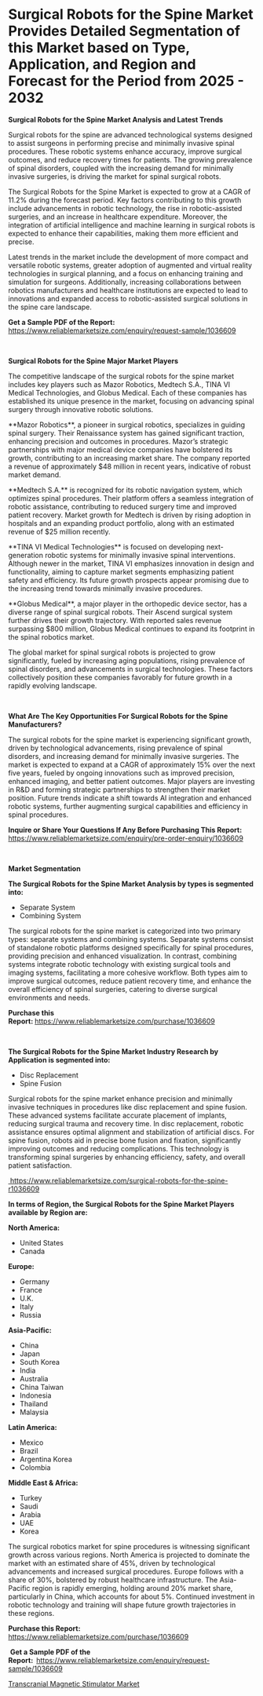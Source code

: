 <p><h1>Surgical Robots for the Spine Market Provides Detailed Segmentation of this Market based on Type, Application, and Region and Forecast for the Period from 2025 - 2032</h1></p><p><strong>Surgical Robots for the Spine Market Analysis and Latest Trends</strong></p>
<p><p>Surgical robots for the spine are advanced technological systems designed to assist surgeons in performing precise and minimally invasive spinal procedures. These robotic systems enhance accuracy, improve surgical outcomes, and reduce recovery times for patients. The growing prevalence of spinal disorders, coupled with the increasing demand for minimally invasive surgeries, is driving the market for spinal surgical robots.</p><p>The Surgical Robots for the Spine Market is expected to grow at a CAGR of 11.2% during the forecast period. Key factors contributing to this growth include advancements in robotic technology, the rise in robotic-assisted surgeries, and an increase in healthcare expenditure. Moreover, the integration of artificial intelligence and machine learning in surgical robots is expected to enhance their capabilities, making them more efficient and precise.</p><p>Latest trends in the market include the development of more compact and versatile robotic systems, greater adoption of augmented and virtual reality technologies in surgical planning, and a focus on enhancing training and simulation for surgeons. Additionally, increasing collaborations between robotics manufacturers and healthcare institutions are expected to lead to innovations and expanded access to robotic-assisted surgical solutions in the spine care landscape.</p></p>
<p><strong>Get a Sample PDF of the Report:&nbsp;</strong> <a href="https://www.reliablemarketsize.com/enquiry/request-sample/1036609?utm_campaign=3172&utm_medium=2&utm_source=Github&utm_content=ia&utm_term=21032025&utm_id=surgical-robots-for-the-spine">https://www.reliablemarketsize.com/enquiry/request-sample/1036609</a></p>
<p>&nbsp;</p>
<p><strong>Surgical Robots for the Spine Major Market Players</strong></p>
<p><p>The competitive landscape of the surgical robots for the spine market includes key players such as Mazor Robotics, Medtech S.A., TINA VI Medical Technologies, and Globus Medical. Each of these companies has established its unique presence in the market, focusing on advancing spinal surgery through innovative robotic solutions.</p><p>**Mazor Robotics**, a pioneer in surgical robotics, specializes in guiding spinal surgery. Their Renaissance system has gained significant traction, enhancing precision and outcomes in procedures. Mazor’s strategic partnerships with major medical device companies have bolstered its growth, contributing to an increasing market share. The company reported a revenue of approximately $48 million in recent years, indicative of robust market demand.</p><p>**Medtech S.A.** is recognized for its robotic navigation system, which optimizes spinal procedures. Their platform offers a seamless integration of robotic assistance, contributing to reduced surgery time and improved patient recovery. Market growth for Medtech is driven by rising adoption in hospitals and an expanding product portfolio, along with an estimated revenue of $25 million recently.</p><p>**TINA VI Medical Technologies** is focused on developing next-generation robotic systems for minimally invasive spinal interventions. Although newer in the market, TINA VI emphasizes innovation in design and functionality, aiming to capture market segments emphasizing patient safety and efficiency. Its future growth prospects appear promising due to the increasing trend towards minimally invasive procedures.</p><p>**Globus Medical**, a major player in the orthopedic device sector, has a diverse range of spinal surgical robots. Their Ascend surgical system further drives their growth trajectory. With reported sales revenue surpassing $800 million, Globus Medical continues to expand its footprint in the spinal robotics market.</p><p>The global market for spinal surgical robots is projected to grow significantly, fueled by increasing aging populations, rising prevalence of spinal disorders, and advancements in surgical technologies. These factors collectively position these companies favorably for future growth in a rapidly evolving landscape.</p></p>
<p>&nbsp;</p>
<p><strong>What Are The Key Opportunities For Surgical Robots for the Spine Manufacturers?</strong></p>
<p><p>The surgical robots for the spine market is experiencing significant growth, driven by technological advancements, rising prevalence of spinal disorders, and increasing demand for minimally invasive surgeries. The market is expected to expand at a CAGR of approximately 15% over the next five years, fueled by ongoing innovations such as improved precision, enhanced imaging, and better patient outcomes. Major players are investing in R&D and forming strategic partnerships to strengthen their market position. Future trends indicate a shift towards AI integration and enhanced robotic systems, further augmenting surgical capabilities and efficiency in spinal procedures.</p></p>
<p><strong>Inquire or Share Your Questions If Any Before Purchasing This Report:</strong> <a href="https://www.reliablemarketsize.com/enquiry/pre-order-enquiry/1036609?utm_campaign=3172&utm_medium=2&utm_source=Github&utm_content=ia&utm_term=21032025&utm_id=surgical-robots-for-the-spine">https://www.reliablemarketsize.com/enquiry/pre-order-enquiry/1036609</a></p>
<p>&nbsp;</p>
<p><strong>Market Segmentation</strong></p>
<p><strong>The Surgical Robots for the Spine Market Analysis by types is segmented into:</strong></p>
<p><ul><li>Separate System</li><li>Combining System</li></ul></p>
<p><p>The surgical robots for the spine market is categorized into two primary types: separate systems and combining systems. Separate systems consist of standalone robotic platforms designed specifically for spinal procedures, providing precision and enhanced visualization. In contrast, combining systems integrate robotic technology with existing surgical tools and imaging systems, facilitating a more cohesive workflow. Both types aim to improve surgical outcomes, reduce patient recovery time, and enhance the overall efficiency of spinal surgeries, catering to diverse surgical environments and needs.</p></p>
<p><strong>Purchase this Report:&nbsp;</strong><a href="https://www.reliablemarketsize.com/purchase/1036609?utm_campaign=3172&utm_medium=2&utm_source=Github&utm_content=ia&utm_term=21032025&utm_id=surgical-robots-for-the-spine">https://www.reliablemarketsize.com/purchase/1036609</a></p>
<p>&nbsp;</p>
<p><strong>The Surgical Robots for the Spine Market Industry Research by Application is segmented into:</strong></p>
<p><ul><li>Disc Replacement</li><li>Spine Fusion</li></ul></p>
<p><p>Surgical robots for the spine market enhance precision and minimally invasive techniques in procedures like disc replacement and spine fusion. These advanced systems facilitate accurate placement of implants, reducing surgical trauma and recovery time. In disc replacement, robotic assistance ensures optimal alignment and stabilization of artificial discs. For spine fusion, robots aid in precise bone fusion and fixation, significantly improving outcomes and reducing complications. This technology is transforming spinal surgeries by enhancing efficiency, safety, and overall patient satisfaction.</p></p>
<p><a href="https://www.reliablemarketsize.com/surgical-robots-for-the-spine-r1036609?utm_campaign=3172&utm_medium=2&utm_source=Github&utm_content=ia&utm_term=21032025&utm_id=surgical-robots-for-the-spine">&nbsp;https://www.reliablemarketsize.com/surgical-robots-for-the-spine-r1036609</a></p>
<p><strong>In terms of Region, the Surgical Robots for the Spine Market Players available by Region are:</strong></p>
<p>
    <p> <strong> North America: </strong>
        <ul>
            <li>United States</li>
            <li>Canada</li>
        </ul>
        </p> 
    <p> <strong> Europe: </strong>
        <ul>
            <li>Germany</li>
            <li>France</li>
            <li>U.K.</li>
            <li>Italy</li>
            <li>Russia</li>
        </ul>
        </p> 
    <p> <strong> Asia-Pacific: </strong>
        <ul>
            <li>China</li>
            <li>Japan</li>
            <li>South Korea</li>
            <li>India</li>
            <li>Australia</li>
            <li>China Taiwan</li>
            <li>Indonesia</li>
            <li>Thailand</li>
            <li>Malaysia</li>
        </ul>
        </p> 
    <p> <strong> Latin America: </strong>
        <ul>
            <li>Mexico</li>
            <li>Brazil</li>
            <li>Argentina Korea</li>
            <li>Colombia</li>
        </ul>
        </p> 
    <p> <strong> Middle East & Africa: </strong>
        <ul>
            <li>Turkey</li>
            <li>Saudi</li>
            <li>Arabia</li>
            <li>UAE</li>
            <li>Korea</li>
        </ul>
    </p>
    </p>
<p><p>The surgical robotics market for spine procedures is witnessing significant growth across various regions. North America is projected to dominate the market with an estimated share of 45%, driven by technological advancements and increased surgical procedures. Europe follows with a share of 30%, bolstered by robust healthcare infrastructure. The Asia-Pacific region is rapidly emerging, holding around 20% market share, particularly in China, which accounts for about 5%. Continued investment in robotic technology and training will shape future growth trajectories in these regions.</p></p>
<p><strong>Purchase this Report: </strong><a href="https://www.reliablemarketsize.com/purchase/1036609?utm_campaign=3172&utm_medium=2&utm_source=Github&utm_content=ia&utm_term=21032025&utm_id=surgical-robots-for-the-spine">https://www.reliablemarketsize.com/purchase/1036609</a></p>
<p>&nbsp;<strong>Get a Sample PDF of the Report:&nbsp;&nbsp;</strong><a href="https://www.reliablemarketsize.com/enquiry/request-sample/1036609?utm_campaign=3172&utm_medium=2&utm_source=Github&utm_content=ia&utm_term=21032025&utm_id=surgical-robots-for-the-spine">https://www.reliablemarketsize.com/enquiry/request-sample/1036609</a></p>
<p><strong></strong></p>
<p><p><a href="https://github.com/watzondechao/Market-Research-Report-List-1/blob/main/transcranial-magnetic-stimulator-market.md?utm_campaign=3172&utm_medium=2&utm_source=Github&utm_content=ia&utm_term=21032025&utm_id=surgical-robots-for-the-spine">Transcranial Magnetic Stimulator Market</a></p></p>